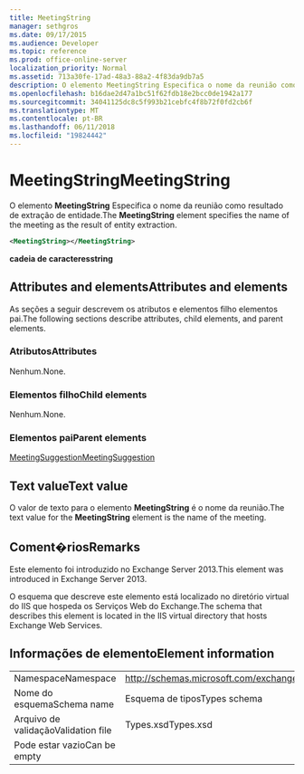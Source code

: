 ```yaml
---
title: MeetingString
manager: sethgros
ms.date: 09/17/2015
ms.audience: Developer
ms.topic: reference
ms.prod: office-online-server
localization_priority: Normal
ms.assetid: 713a30fe-17ad-48a3-88a2-4f83da9db7a5
description: O elemento MeetingString Especifica o nome da reunião como resultado de extração de entidade.
ms.openlocfilehash: b16dae2d47a1bc51f62fdb18e2bcc0de1942a177
ms.sourcegitcommit: 34041125dc8c5f993b21cebfc4f8b72f0fd2cb6f
ms.translationtype: MT
ms.contentlocale: pt-BR
ms.lasthandoff: 06/11/2018
ms.locfileid: "19824442"
---
```

# <a name="meetingstring"></a><span data-ttu-id="a8d47-103">MeetingString</span><span class="sxs-lookup"><span data-stu-id="a8d47-103">MeetingString</span></span>

<span data-ttu-id="a8d47-104">O elemento **MeetingString** Especifica o nome da reunião como resultado de extração de entidade.</span><span class="sxs-lookup"><span data-stu-id="a8d47-104">The **MeetingString** element specifies the name of the meeting as the result of entity extraction.</span></span> 
  
```XML
<MeetingString></MeetingString>
```

 <span data-ttu-id="a8d47-105">**cadeia de caracteres**</span><span class="sxs-lookup"><span data-stu-id="a8d47-105">**string**</span></span>
## <a name="attributes-and-elements"></a><span data-ttu-id="a8d47-106">Attributes and elements</span><span class="sxs-lookup"><span data-stu-id="a8d47-106">Attributes and elements</span></span>

<span data-ttu-id="a8d47-107">As seções a seguir descrevem os atributos e elementos filho elementos pai.</span><span class="sxs-lookup"><span data-stu-id="a8d47-107">The following sections describe attributes, child elements, and parent elements.</span></span>
  
### <a name="attributes"></a><span data-ttu-id="a8d47-108">Atributos</span><span class="sxs-lookup"><span data-stu-id="a8d47-108">Attributes</span></span>

<span data-ttu-id="a8d47-109">Nenhum.</span><span class="sxs-lookup"><span data-stu-id="a8d47-109">None.</span></span>
  
### <a name="child-elements"></a><span data-ttu-id="a8d47-110">Elementos filho</span><span class="sxs-lookup"><span data-stu-id="a8d47-110">Child elements</span></span>

<span data-ttu-id="a8d47-111">Nenhum.</span><span class="sxs-lookup"><span data-stu-id="a8d47-111">None.</span></span>
  
### <a name="parent-elements"></a><span data-ttu-id="a8d47-112">Elementos pai</span><span class="sxs-lookup"><span data-stu-id="a8d47-112">Parent elements</span></span>

[<span data-ttu-id="a8d47-113">MeetingSuggestion</span><span class="sxs-lookup"><span data-stu-id="a8d47-113">MeetingSuggestion</span></span>](meetingsuggestion.md)
  
## <a name="text-value"></a><span data-ttu-id="a8d47-114">Text value</span><span class="sxs-lookup"><span data-stu-id="a8d47-114">Text value</span></span>

<span data-ttu-id="a8d47-115">O valor de texto para o elemento **MeetingString** é o nome da reunião.</span><span class="sxs-lookup"><span data-stu-id="a8d47-115">The text value for the **MeetingString** element is the name of the meeting.</span></span> 
  
## <a name="remarks"></a><span data-ttu-id="a8d47-116">Coment�rios</span><span class="sxs-lookup"><span data-stu-id="a8d47-116">Remarks</span></span>

<span data-ttu-id="a8d47-117">Este elemento foi introduzido no Exchange Server 2013.</span><span class="sxs-lookup"><span data-stu-id="a8d47-117">This element was introduced in Exchange Server 2013.</span></span>
  
<span data-ttu-id="a8d47-118">O esquema que descreve este elemento está localizado no diretório virtual do IIS que hospeda os Serviços Web do Exchange.</span><span class="sxs-lookup"><span data-stu-id="a8d47-118">The schema that describes this element is located in the IIS virtual directory that hosts Exchange Web Services.</span></span>
  
## <a name="element-information"></a><span data-ttu-id="a8d47-119">Informações de elemento</span><span class="sxs-lookup"><span data-stu-id="a8d47-119">Element information</span></span>

|||
|:-----|:-----|
|<span data-ttu-id="a8d47-120">Namespace</span><span class="sxs-lookup"><span data-stu-id="a8d47-120">Namespace</span></span>  <br/> |http://schemas.microsoft.com/exchange/services/2006/types  <br/> |
|<span data-ttu-id="a8d47-121">Nome do esquema</span><span class="sxs-lookup"><span data-stu-id="a8d47-121">Schema name</span></span>  <br/> |<span data-ttu-id="a8d47-122">Esquema de tipos</span><span class="sxs-lookup"><span data-stu-id="a8d47-122">Types schema</span></span>  <br/> |
|<span data-ttu-id="a8d47-123">Arquivo de validação</span><span class="sxs-lookup"><span data-stu-id="a8d47-123">Validation file</span></span>  <br/> |<span data-ttu-id="a8d47-124">Types.xsd</span><span class="sxs-lookup"><span data-stu-id="a8d47-124">Types.xsd</span></span>  <br/> |
|<span data-ttu-id="a8d47-125">Pode estar vazio</span><span class="sxs-lookup"><span data-stu-id="a8d47-125">Can be empty</span></span>  <br/> ||
   

